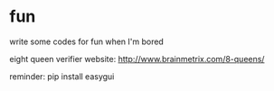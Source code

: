 # fun
write some codes for fun when I'm bored

eight queen verifier website:
http://www.brainmetrix.com/8-queens/

reminder:
pip install easygui